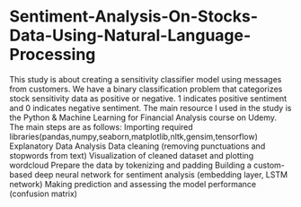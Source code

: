 # Sentiment-Analysis-On-Stocks-Data-Using-Natural-Language-Processing
This study is about creating a sensitivity classifier model using messages from customers. We have a binary classification problem that categorizes stock sensitivity data as positive or negative. 1 indicates positive sentiment and 0 indicates negative sentiment. The main resource I used in the study is the Python &amp; Machine Learning for Financial Analysis course on Udemy.  The main steps are as follows:  Importing required libraries(pandas,numpy,seaborn,matplotlib,nltk,gensim,tensorflow) Explanatory Data Analysis Data cleaning (removing punctuations and stopwords from text) Visualization of cleaned dataset and plotting wordcloud Prepare the data by tokenizing and padding Building a custom-based deep neural network for sentiment analysis (embedding layer, LSTM network) Making prediction and assessing the model performance (confusion matrix)
